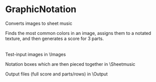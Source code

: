 # GraphicNotation
Converts images to sheet music

Finds the most common colors in an image, assigns them to a notated texture, and then generates a score for 3 parts.

######
Test-input images in \Images

Notation boxes which are then pieced together in \Sheetmusic

Output files (full score and parts/rows) in \Output
